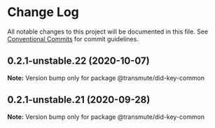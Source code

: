 # Change Log

All notable changes to this project will be documented in this file.
See [Conventional Commits](https://conventionalcommits.org) for commit guidelines.

## 0.2.1-unstable.22 (2020-10-07)

**Note:** Version bump only for package @transmute/did-key-common





## 0.2.1-unstable.21 (2020-09-28)

**Note:** Version bump only for package @transmute/did-key-common
